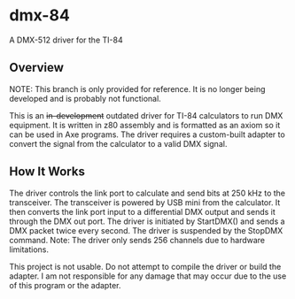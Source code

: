 dmx-84
======

A DMX-512 driver for the TI-84

Overview
--------
NOTE: This branch is only provided for reference. It is no longer being developed and is probably not functional.

This is an ~~in-development~~ outdated driver for TI-84 calculators to run DMX equipment. It is written in z80 assembly and is formatted as an axiom so it can be used in Axe programs. The driver requires a custom-built adapter to convert the signal from the calculator to a valid DMX signal.

How It Works
------------
The driver controls the link port to calculate and send bits at 250 kHz to the transceiver. The transceiver is powered by USB mini from the calculator. It then converts the link port input to a differential DMX output and sends it through the DMX out port. The driver is initiated by StartDMX() and sends a DMX packet twice every second. The driver is suspended by the StopDMX command. Note: The driver only sends 256 channels due to hardware limitations.

This project is not usable. Do not attempt to compile the driver or build the adapter. I am not responsible for any damage that may occur due to the use of this program or the adapter.
